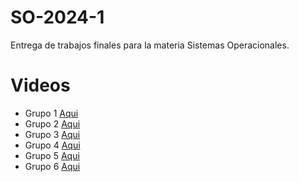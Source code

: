 # SO-2024-1
Entrega de trabajos finales para la materia Sistemas Operacionales.

# Videos
- Grupo 1 [Aqui](https://www.youtube.com/watch?v=d1FukvK2t6U&t=1s)
- Grupo 2 [Aqui](https://www.youtube.com/watch?v=kaxaO1Zp7fg)
- Grupo 3 [Aqui](https://youtu.be/25M-Asw3LAY)
- Grupo 4 [Aqui](https://youtu.be/BrSj9DLy3k0?feature=shared)
- Grupo 5 [Aqui](https://www.youtube.com/watch?v=EyLeY35zxzk)
- Grupo 6 [Aqui]()
